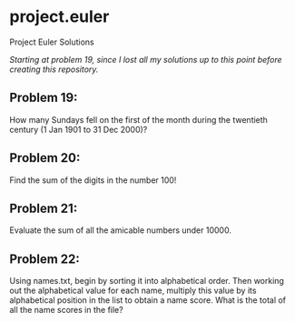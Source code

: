 project.euler
=============

Project Euler Solutions

*Starting at problem 19, since I lost all my solutions up to this point before creating this repository.*


Problem 19:
-----------------------------------------------------
How many Sundays fell on the first of the month during the twentieth century (1 Jan 1901 to 31 Dec 2000)?

Problem 20:
-----------------------------------------------------
Find the sum of the digits in the number 100!

Problem 21:
-----------------------------------------------------
Evaluate the sum of all the amicable numbers under 10000.

Problem 22:
-----------------------------------------------------
Using names.txt, begin by sorting it into alphabetical order. Then working out the alphabetical value for each name, multiply this value by its alphabetical position in the list to obtain a name score.
What is the total of all the name scores in the file?